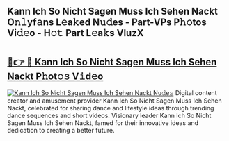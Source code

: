 ## Kann Ich So Nicht Sagen Muss Ich Sehen Nackt O𝚗𝚕yf𝚊ns L𝚎a𝚔ed N𝚞𝚍es - Part-VPs P𝚑𝚘tos Vi𝚍𝚎o - H𝚘𝚝 Part L𝚎a𝚔s VluzX

# <h2><a href="http://kf37q8m.oniu.top/?m=Kann+Ich+So+Nicht+Sagen+Muss+Ich+Sehen+Nackt">🔗👉 🔴 Kann Ich So Nicht Sagen Muss Ich Sehen Nackt P𝚑ot𝚘𝚜 V𝚒d𝚎o</a></h2>

[![Kann Ich So Nicht Sagen Muss Ich Sehen Nackt Nu𝚍e𝚜](https://i.imgur.com/0qMVB7G.gif)](http://kf37q8m.oniu.top/?m=Kann+Ich+So+Nicht+Sagen+Muss+Ich+Sehen+Nackt)
Digital content creator and amusement provider Kann Ich So Nicht Sagen Muss Ich Sehen Nackt, celebrated for sharing dance and lifestyle ideas through trending dance sequences and short videos. Visionary leader Kann Ich So Nicht Sagen Muss Ich Sehen Nackt, famed for their innovative ideas and dedication to creating a better future.  
